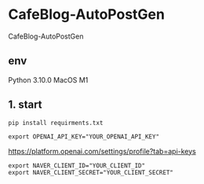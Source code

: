 # CafeBlog-AutoPostGen
CafeBlog-AutoPostGen

## env
Python 3.10.0
MacOS M1

## 1. start
```
pip install requirments.txt
```

```
export OPENAI_API_KEY="YOUR_OPENAI_API_KEY"
```
https://platform.openai.com/settings/profile?tab=api-keys

```
export NAVER_CLIENT_ID="YOUR_CLIENT_ID"
export NAVER_CLIENT_SECRET="YOUR_CLIENT_SECRET"
```
